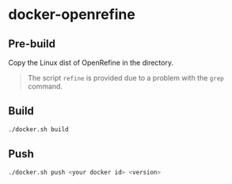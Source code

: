 # docker-openrefine

## Pre-build

Copy the Linux dist of OpenRefine in the directory.

> The script `refine` is provided due to a problem with the `grep` command.

## Build

```sh
./docker.sh build
```

## Push

```sh
./docker.sh push <your docker id> <version>
```

